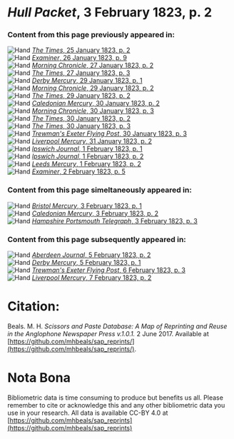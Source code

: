 # *Hull Packet*, 3 February 1823, p. 2  
  
### Content from this page previously appeared in:  
![Hand](http://scissorsandpaste.net/wp-content/uploads/2017/06/smallhandpointer.png) [*The Times*, 25 January 1823, p. 2](https://mhbeals.github.io/sap_html/The-Times/The-Times-25-January-1823-p-2)  
![Hand](http://scissorsandpaste.net/wp-content/uploads/2017/06/smallhandpointer.png) [*Examiner*, 26 January 1823, p. 9](https://mhbeals.github.io/sap_html/Examiner/Examiner-26-January-1823-p-9)  
![Hand](http://scissorsandpaste.net/wp-content/uploads/2017/06/smallhandpointer.png) [*Morning Chronicle*, 27 January 1823, p. 2](https://mhbeals.github.io/sap_html/Morning-Chronicle/Morning-Chronicle-27-January-1823-p-2)  
![Hand](http://scissorsandpaste.net/wp-content/uploads/2017/06/smallhandpointer.png) [*The Times*, 27 January 1823, p. 3](https://mhbeals.github.io/sap_html/The-Times/The-Times-27-January-1823-p-3)  
![Hand](http://scissorsandpaste.net/wp-content/uploads/2017/06/smallhandpointer.png) [*Derby Mercury*, 29 January 1823, p. 1](https://mhbeals.github.io/sap_html/Derby-Mercury/Derby-Mercury-29-January-1823-p-1)  
![Hand](http://scissorsandpaste.net/wp-content/uploads/2017/06/smallhandpointer.png) [*Morning Chronicle*, 29 January 1823, p. 2](https://mhbeals.github.io/sap_html/Morning-Chronicle/Morning-Chronicle-29-January-1823-p-2)  
![Hand](http://scissorsandpaste.net/wp-content/uploads/2017/06/smallhandpointer.png) [*The Times*, 29 January 1823, p. 2](https://mhbeals.github.io/sap_html/The-Times/The-Times-29-January-1823-p-2)  
![Hand](http://scissorsandpaste.net/wp-content/uploads/2017/06/smallhandpointer.png) [*Caledonian Mercury*, 30 January 1823, p. 2](https://mhbeals.github.io/sap_html/Caledonian-Mercury/Caledonian-Mercury-30-January-1823-p-2)  
![Hand](http://scissorsandpaste.net/wp-content/uploads/2017/06/smallhandpointer.png) [*Morning Chronicle*, 30 January 1823, p. 3](https://mhbeals.github.io/sap_html/Morning-Chronicle/Morning-Chronicle-30-January-1823-p-3)  
![Hand](http://scissorsandpaste.net/wp-content/uploads/2017/06/smallhandpointer.png) [*The Times*, 30 January 1823, p. 2](https://mhbeals.github.io/sap_html/The-Times/The-Times-30-January-1823-p-2)  
![Hand](http://scissorsandpaste.net/wp-content/uploads/2017/06/smallhandpointer.png) [*The Times*, 30 January 1823, p. 3](https://mhbeals.github.io/sap_html/The-Times/The-Times-30-January-1823-p-3)  
![Hand](http://scissorsandpaste.net/wp-content/uploads/2017/06/smallhandpointer.png) [*Trewman's Exeter Flying Post*, 30 January 1823, p. 3](https://mhbeals.github.io/sap_html/Trewman's-Exeter-Flying-Post/Trewman's-Exeter-Flying-Post-30-January-1823-p-3)  
![Hand](http://scissorsandpaste.net/wp-content/uploads/2017/06/smallhandpointer.png) [*Liverpool Mercury*, 31 January 1823, p. 2](https://mhbeals.github.io/sap_html/Liverpool-Mercury/Liverpool-Mercury-31-January-1823-p-2)  
![Hand](http://scissorsandpaste.net/wp-content/uploads/2017/06/smallhandpointer.png) [*Ipswich Journal*, 1 February 1823, p. 1](https://mhbeals.github.io/sap_html/Ipswich-Journal/Ipswich-Journal-1-February-1823-p-1)  
![Hand](http://scissorsandpaste.net/wp-content/uploads/2017/06/smallhandpointer.png) [*Ipswich Journal*, 1 February 1823, p. 2](https://mhbeals.github.io/sap_html/Ipswich-Journal/Ipswich-Journal-1-February-1823-p-2)  
![Hand](http://scissorsandpaste.net/wp-content/uploads/2017/06/smallhandpointer.png) [*Leeds Mercury*, 1 February 1823, p. 2](https://mhbeals.github.io/sap_html/Leeds-Mercury/Leeds-Mercury-1-February-1823-p-2)  
![Hand](http://scissorsandpaste.net/wp-content/uploads/2017/06/smallhandpointer.png) [*Examiner*, 2 February 1823, p. 5](https://mhbeals.github.io/sap_html/Examiner/Examiner-2-February-1823-p-5)  
  
### Content from this page simeltaneously appeared in:  
![Hand](http://scissorsandpaste.net/wp-content/uploads/2017/06/smallhandpointer.png) [*Bristol Mercury*, 3 February 1823, p. 1](https://mhbeals.github.io/sap_html/Bristol-Mercury/Bristol-Mercury-3-February-1823-p-1)  
![Hand](http://scissorsandpaste.net/wp-content/uploads/2017/06/smallhandpointer.png) [*Caledonian Mercury*, 3 February 1823, p. 2](https://mhbeals.github.io/sap_html/Caledonian-Mercury/Caledonian-Mercury-3-February-1823-p-2)  
![Hand](http://scissorsandpaste.net/wp-content/uploads/2017/06/smallhandpointer.png) [*Hampshire Portsmouth Telegraph*, 3 February 1823, p. 3](https://mhbeals.github.io/sap_html/Hampshire-Portsmouth-Telegraph/Hampshire-Portsmouth-Telegraph-3-February-1823-p-3)  
  
### Content from this page subsequently appeared in:  
![Hand](http://scissorsandpaste.net/wp-content/uploads/2017/06/smallhandpointer.png) [*Aberdeen Journal*, 5 February 1823, p. 2](https://mhbeals.github.io/sap_html/Aberdeen-Journal/Aberdeen-Journal-5-February-1823-p-2)  
![Hand](http://scissorsandpaste.net/wp-content/uploads/2017/06/smallhandpointer.png) [*Derby Mercury*, 5 February 1823, p. 1](https://mhbeals.github.io/sap_html/Derby-Mercury/Derby-Mercury-5-February-1823-p-1)  
![Hand](http://scissorsandpaste.net/wp-content/uploads/2017/06/smallhandpointer.png) [*Trewman's Exeter Flying Post*, 6 February 1823, p. 3](https://mhbeals.github.io/sap_html/Trewman's-Exeter-Flying-Post/Trewman's-Exeter-Flying-Post-6-February-1823-p-3)  
![Hand](http://scissorsandpaste.net/wp-content/uploads/2017/06/smallhandpointer.png) [*Liverpool Mercury*, 7 February 1823, p. 2](https://mhbeals.github.io/sap_html/Liverpool-Mercury/Liverpool-Mercury-7-February-1823-p-2)  


# Citation: 

Beals. M. H. *Scissors and Paste Database: A Map of Reprinting and Reuse in the Anglophone Newspaper Press v.1.0.1.* 2 June 2017. Available at [https://github.com/mhbeals/sap_reprints/](https://github.com/mhbeals/sap_reprints/). 

# Nota Bona

Bibliometric data is time consuming to produce but benefits us all. Please remember to cite or acknowledge this and any other bibliometric data you use in your research. All data is available CC-BY 4.0 at [https://github.com/mhbeals/sap_reprints](https://github.com/mhbeals/sap_reprints)